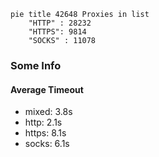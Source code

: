 
```mermaid
pie title 42648 Proxies in list
    "HTTP" : 28232
    "HTTPS": 9814
    "SOCKS" : 11078
```

### Some Info
#### Average Timeout

- mixed: 3.8s
- http: 2.1s
- https: 8.1s
- socks: 6.1s